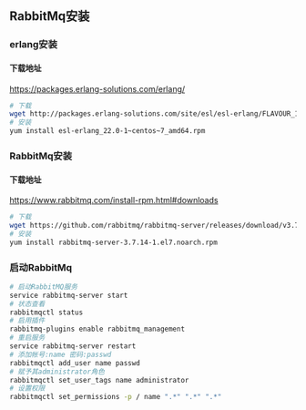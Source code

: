 ## RabbitMq安装

### erlang安装

#### 下载地址

<https://packages.erlang-solutions.com/erlang/>

```bash
# 下载
wget http://packages.erlang-solutions.com/site/esl/esl-erlang/FLAVOUR_1_general/esl-erlang_22.0-1~centos~7_amd64.rpm
# 安装
yum install esl-erlang_22.0-1~centos~7_amd64.rpm
```



### RabbitMq安装

#### 下载地址

<https://www.rabbitmq.com/install-rpm.html#downloads>

```bash
# 下载
wget https://github.com/rabbitmq/rabbitmq-server/releases/download/v3.7.14/rabbitmq-server-3.7.14-1.el7.noarch.rpm
# 安装
yum install rabbitmq-server-3.7.14-1.el7.noarch.rpm
```

### 启动RabbitMq

```bash
# 启动RabbitMQ服务
service rabbitmq-server start
# 状态查看
rabbitmqctl status
# 启用插件
rabbitmq-plugins enable rabbitmq_management
# 重启服务
service rabbitmq-server restart
# 添加帐号:name 密码:passwd
rabbitmqctl add_user name passwd
# 赋予其administrator角色
rabbitmqctl set_user_tags name administrator
# 设置权限
rabbitmqctl set_permissions -p / name ".*" ".*" ".*"
```

